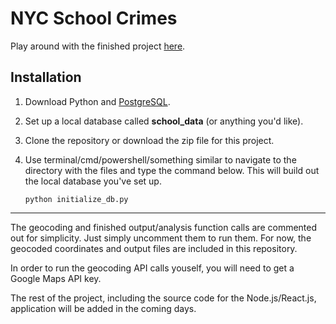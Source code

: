# NYC School Crimes

Play around with the finished project [here](http://schools.brianhamilton.me/).

## Installation

1. Download Python and [PostgreSQL](https://www.postgresql.org/).

2. Set up a local database called **school_data** (or anything you'd like).

3. Clone the repository or download the zip file for this project.

4. Use terminal/cmd/powershell/something similar to navigate to the directory with the files and type the command below. This will build out the local database you've set up.

    ```
    python initialize_db.py
    ```
    
---

The geocoding and finished output/analysis function calls are commented out for simplicity. Just simply uncomment them to run them. For now, the geocoded coordinates and output files are included in this repository.

In order to run the geocoding API calls youself, you will need to get a Google Maps API key.

The rest of the project, including the source code for the Node.js/React.js, application will be added in the coming days.
